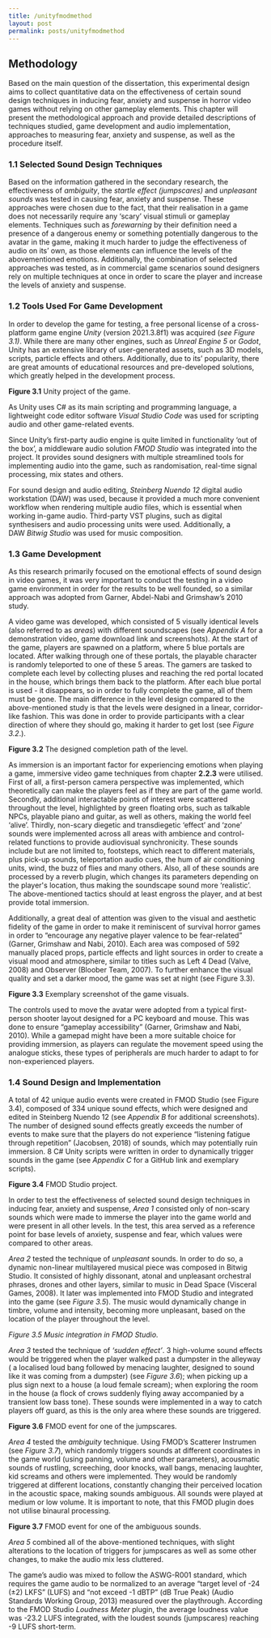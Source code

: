 ```yaml
---
title: /unityfmodmethod
layout: post
permalink: posts/unityfmodmethod
---
```


**Methodology**
--------------------

Based on the main question of the dissertation, this experimental design aims to collect quantitative data on the effectiveness of certain sound design techniques in inducing fear, anxiety and suspense in horror video games without relying on other gameplay elements. This chapter will present the methodological approach and provide detailed descriptions of techniques studied, game development and audio implementation, approaches to measuring fear, anxiety and suspense, as well as the procedure itself.

### **1.1 Selected Sound Design Techniques**

Based on the information gathered in the secondary research, the effectiveness of _ambiguity_, the _startle effect (jumpscares)_ and _unpleasant sounds_ was tested in causing fear, anxiety and suspense. These approaches were chosen due to the fact, that their realisation in a game does not necessarily require any ‘scary’ visual stimuli or gameplay elements. Techniques such as _forewarning_ by their definition need a presence of a dangerous enemy or something potentially dangerous to the avatar in the game, making it much harder to judge the effectiveness of audio on its’ own, as those elements can influence the levels of the abovementioned emotions. Additionally, the combination of selected approaches was tested, as in commercial game scenarios sound designers rely on multiple techniques at once in order to scare the player and increase the levels of anxiety and suspense.

### **1.2 Tools Used For Game Development**

In order to develop the game for testing, a free personal license of a cross-platform game engine _Unity_ (version 2021.3.8f1) was acquired (_see Figure 3.1)_. While there are many other engines, such as _Unreal Engine 5_ or _Godot_, Unity has an extensive library of user-generated assets, such as 3D models, scripts, particle effects and others. Additionally, due to its’ popularity, there are great amounts of educational resources and pre-developed solutions, which greatly helped in the development process.

**Figure 3.1** Unity project of the game.

As Unity uses C# as its main scripting and programming language, a lightweight code editor software _Visual Studio Code_ was used for scripting audio and other game-related events.

Since Unity’s first-party audio engine is quite limited in functionality ‘out of the box’, a middleware audio solution _FMOD Studio_ was integrated into the project. It provides sound designers with multiple streamlined tools for implementing audio into the game, such as randomisation, real-time signal processing, mix states and others.

For sound design and audio editing, _Steinberg Nuendo 12_ digital audio workstation (DAW) was used, because it provided a much more convenient workflow when rendering multiple audio files, which is essential when working in-game audio. Third-party VST plugins, such as digital synthesisers and audio processing units were used. Additionally, a DAW _Bitwig Studio_ was used for music composition.

### **1.3 Game Development**

As this research primarily focused on the emotional effects of sound design in video games, it was very important to conduct the testing in a video game environment in order for the results to be well founded, so a similar approach was adopted from Garner, Abdel-Nabi and Grimshaw’s 2010 study.

A video game was developed, which consisted of 5 visually identical levels (also referred to as _areas_) with different soundscapes (see _Appendix A_ for a demonstration video, game download link and screenshots). At the start of the game, players are spawned on a platform, where 5 blue portals are located. After walking through one of these portals, the playable character is randomly teleported to one of these 5 areas. The gamers are tasked to complete each level by collecting pluses and reaching the red portal located in the house, which brings them back to the platform. After each blue portal is used - it disappears, so in order to fully complete the game, all of them must be gone. The main difference in the level design compared to the above-mentioned study is that the levels were designed in a linear, corridor-like fashion. This was done in order to provide participants with a clear direction of where they should go, making it harder to get lost (see _Figure 3.2_.).

**Figure 3.2** The designed completion path of the level.

As immersion is an important factor for experiencing emotions when playing a game, immersive video game techniques from chapter **2.2.3** were utilised. First of all, a first-person camera perspective was implemented, which theoretically can make the players feel as if they are part of the game world. Secondly, additional interactable points of interest were scattered throughout the level, highlighted by green floating orbs, such as talkable NPCs, playable piano and guitar, as well as others, making the world feel ‘alive’. Thirdly, non-scary diegetic and transdiegetic ‘effect’ and ‘zone’ sounds were implemented across all areas with ambience and control-related functions to provide audiovisual synchronicity. These sounds include but are not limited to, footsteps, which react to different materials, plus pick-up sounds, teleportation audio cues, the hum of air conditioning units, wind, the buzz of flies and many others. Also, all of these sounds are processed by a reverb plugin, which changes its parameters depending on the player's location, thus making the soundscape sound more ‘realistic’. The above-mentioned tactics should at least engross the player, and at best provide total immersion.

Additionally, a great deal of attention was given to the visual and aesthetic fidelity of the game in order to make it reminiscent of survival horror games in order to “encourage any negative player valence to be fear-related” (Garner, Grimshaw and Nabi, 2010). Each area was composed of 592 manually placed props, particle effects and light sources in order to create a visual mood and atmosphere, similar to titles such as Left 4 Dead (Valve, 2008) and Observer (Bloober Team, 2007). To further enhance the visual quality and set a darker mood, the game was set at night (see Figure 3.3).

**Figure 3.3** Exemplary screenshot of the game visuals.

The controls used to move the avatar were adopted from a typical first-person shooter layout designed for a PC keyboard and mouse. This was done to ensure “gameplay accessibility” (Garner, Grimshaw and Nabi, 2010). While a gamepad might have been a more suitable choice for providing immersion, as players can regulate the movement speed using the analogue sticks, these types of peripherals are much harder to adapt to for non-experienced players.

### **1.4 Sound Design and Implementation**

A total of 42 unique audio events were created in FMOD Studio (see Figure 3.4), composed of 334 unique sound effects, which were designed and edited in Steinberg Nuendo 12 (see _Appendix B_ for additional screenshots). The number of designed sound effects greatly exceeds the number of events to make sure that the players do not experience “listening fatigue through repetition” (Jacobsen, 2018) of sounds, which may potentially ruin immersion. 8 C# Unity scripts were written in order to dynamically trigger sounds in the game (see _Appendix C_ for a GitHub link and exemplary scripts).

**Figure 3.4** FMOD Studio project.

In order to test the effectiveness of selected sound design techniques in inducing fear, anxiety and suspense, _Area 1_ consisted only of non-scary sounds which were made to immerse the player into the game world and were present in all other levels. In the test, this area served as a reference point for base levels of anxiety, suspense and fear, which values were compared to other areas.

_Area 2_ tested the technique of _unpleasant_ sounds. In order to do so, a dynamic non-linear multilayered musical piece was composed in Bitwig Studio. It consisted of highly dissonant, atonal and unpleasant orchestral phrases, drones and other layers, similar to music in Dead Space (Visceral Games, 2008). It later was implemented into FMOD Studio and integrated into the game (see _Figure 3.5_). The music would dynamically change in timbre, volume and intensity, becoming more unpleasant, based on the location of the player throughout the level.

*Figure 3.5 Music integration in FMOD Studio.*

_Area 3_ tested the technique of _‘sudden effect’_. 3 high-volume sound effects would be triggered when the player walked past a dumpster in the alleyway ( a localised loud bang followed by menacing laughter, designed to sound like it was coming from a dumpster) (see _Figure 3.6_); when picking up a plus sign next to a house (a loud female scream); when exploring the room in the house (a flock of crows suddenly flying away accompanied by a transient low bass tone). These sounds were implemented in a way to catch players off guard, as this is the only area where these sounds are triggered.

**Figure 3.6** FMOD event for one of the jumpscares.

_Area 4_ tested the _ambiguity_ technique. Using FMOD’s Scatterer Instrumen (see _Figure 3.7_), which randomly triggers sounds at different coordinates in the game world (using panning, volume and other parameters), acousmatic sounds of rustling, screeching, door knocks, wall bangs, menacing laughter, kid screams and others were implemented. They would be randomly triggered at different locations, constantly changing their perceived location in the acoustic space, making sounds ambiguous. All sounds were played at medium or low volume. It is important to note, that this FMOD plugin does not utilise binaural processing.

**Figure 3.7** FMOD event for one of the ambiguous sounds.

_Area 5_ combined all of the above-mentioned techniques, with slight alterations to the location of triggers for jumpscares as well as some other changes, to make the audio mix less cluttered.

The game’s audio was mixed to follow the ASWG-R001 standard, which requires the game audio to be normalized to an average “target level of -24 (±2) LKFS” (LUFS) and “not exceed -1 dBTP” (dB True Peak) (Audio Standards Working Group, 2013) measured over the playthrough. According to the FMOD Studio _Loudness Meter_ plugin, the average loudness value was -23.2 LUFS integrated, with the loudest sounds (jumpscares) reaching -9 LUFS short-term.